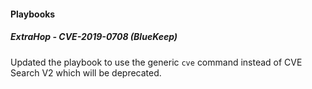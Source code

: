 
#### Playbooks

##### ExtraHop - CVE-2019-0708 (BlueKeep)

Updated the playbook to use the generic `cve` command instead of CVE Search V2 which will be deprecated.
